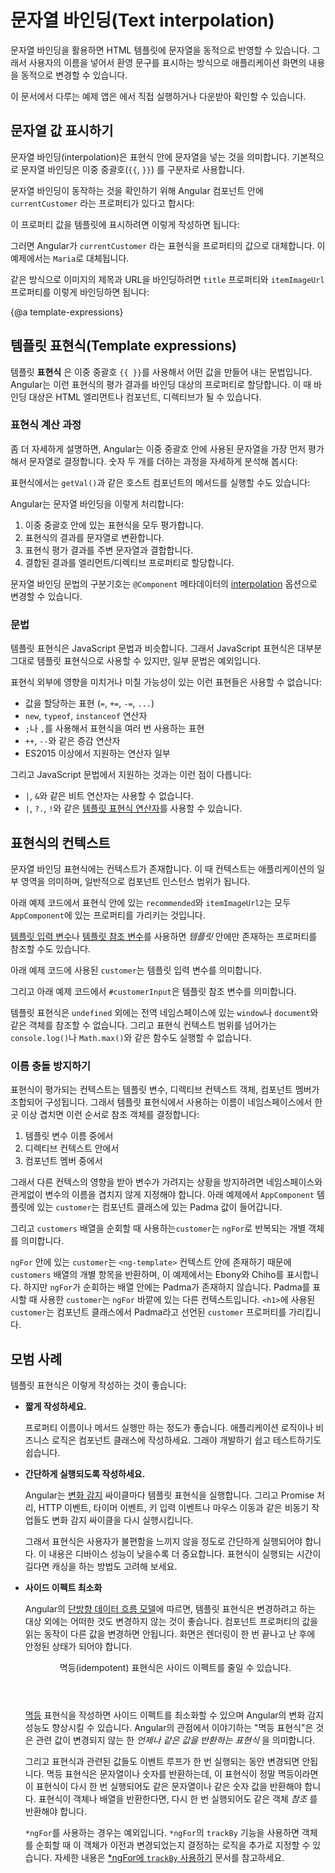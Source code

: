 <!--
# Text interpolation
-->
# 문자열 바인딩(Text interpolation)

<!--
Text interpolation lets you incorporate dynamic string values into your HTML templates.
Use interpolation to dynamically change what appears in an application view, such as displaying a custom greeting that includes the user's name.

<div class="alert is-helpful">

See the <live-example></live-example> for all of the syntax and code snippets in this guide.

</div>
-->
문자열 바인딩을 활용하면 HTML 템플릿에 문자열을 동적으로 반영할 수 있습니다.
그래서 사용자의 이름을 넣어서 환영 문구를 표시하는 방식으로 애플리케이션 화면의 내용을 동적으로 변경할 수 있습니다.

<div class="alert is-helpful">

이 문서에서 다루는 예제 앱은 <live-example></live-example>에서 직접 실행하거나 다운받아 확인할 수 있습니다.

</div>


<!--
## Displaying values with interpolation
-->
## 문자열 값 표시하기

<!--
Interpolation refers to embedding expressions into marked up text.
By default, interpolation uses the double curly braces `{{` and `}}`  as delimiters.

To illustrate how interpolation works, consider an Angular component that contains a `currentCustomer` variable:

<code-example path="interpolation/src/app/app.component.ts" region="customer" header="src/app/app.component.ts"></code-example>

Use interpolation to display the value of this variable in the corresponding component template:

<code-example path="interpolation/src/app/app.component.html" region="interpolation-example1" header="src/app/app.component.html"></code-example>

Angular replaces `currentCustomer` with the string value of the corresponding component property.
In this case, the value is `Maria`.

In the following example, Angular evaluates the `title` and `itemImageUrl` properties to display some title text and an image.

<code-example path="interpolation/src/app/app.component.html" region="component-property" header="src/app/app.component.html"></code-example>
-->
문자열 바인딩(interpolation)은 표현식 안에 문자열을 넣는 것을 의미합니다.
기본적으로 문자열 바인딩은 이중 중괄호(`{{`, `}}`) 를 구분자로 사용합니다.

문자열 바인딩이 동작하는 것을 확인하기 위해 Angular 컴포넌트 안에 `currentCustomer` 라는 프로퍼티가 있다고 합시다:

<code-example path="interpolation/src/app/app.component.ts" region="customer" header="src/app/app.component.ts"></code-example>

이 프로퍼티 값을 템플릿에 표시하려면 이렇게 작성하면 됩니다:

<code-example path="interpolation/src/app/app.component.html" region="interpolation-example1" header="src/app/app.component.html"></code-example>

그러면 Angular가 `currentCustomer` 라는 표현식을 프로퍼티의 값으로 대체합니다.
이 예제에서는 `Maria`로 대체됩니다.

같은 방식으로 이미지의 제목과 URL을 바인딩하려면 `title` 프로퍼티와 `itemImageUrl` 프로퍼티를 이렇게 바인딩하면 됩니다:

<code-example path="interpolation/src/app/app.component.html" region="component-property" header="src/app/app.component.html"></code-example>


{@a template-expressions}
<!--
## Template expressions
-->
## 템플릿 표현식(Template expressions)

<!--
A template **expression** produces a value and appears within double curly braces, `{{ }}`.
Angular resolves the expression and assigns it to a property of a binding target.
The target could be an HTML element, a component, or a directive.

### Resolving expressions with interpolation

More generally, the text between the braces is a template expression that Angular first evaluates and then converts to a string.
The following interpolation illustrates the point by adding two numbers:

<code-example path="interpolation/src/app/app.component.html" region="convert-string" header="src/app/app.component.html"></code-example>

Expressions can also invoke methods of the host component such as `getVal()` in the following example:

<code-example path="interpolation/src/app/app.component.html" region="invoke-method" header="src/app/app.component.html"></code-example>

With interpolation, Angular performs the following tasks:

1. Evaluates all expressions in double curly braces.
1. Converts the expression results to strings.
1. Links the results to any adjacent literal strings.
1. Assigns the composite to an element or directive property.

<div class="alert is-helpful">

Configure the interpolation delimiter with the [interpolation](api/core/Component#interpolation) option in the `@Component()` metadata.

</div>
-->
템플릿 **표현식** 은 이중 중괄호 `{{ }}`를 사용해서 어떤 값을 만들어 내는 문법입니다.
Angular는 이런 표현식의 평가 결과를 바인딩 대상의 프로퍼티로 할당합니다.
이 때 바인딩 대상은 HTML 엘리먼트나 컴포넌트, 디렉티브가 될 수 있습니다.


<!--
### Resolving expressions with interpolation
-->
### 표현식 계산 과정

<!--
More generally, the text between the braces is a template expression that Angular first evaluates and then converts to a string.
The following interpolation illustrates the point by adding two numbers:

<code-example path="interpolation/src/app/app.component.html" region="convert-string" header="src/app/app.component.html"></code-example>

Expressions can also invoke methods of the host component such as `getVal()` in the following example:

<code-example path="interpolation/src/app/app.component.html" region="invoke-method" header="src/app/app.component.html"></code-example>

With interpolation, Angular performs the following tasks:

1. Evaluates all expressions in double curly braces.
1. Converts the expression results to strings.
1. Links the results to any adjacent literal strings.
1. Assigns the composite to an element or directive property.

<div class="alert is-helpful">

You can configure the interpolation delimiter with the [interpolation](api/core/Component#interpolation) option in the `@Component()` metadata.

</div>
-->
좀 더 자세하게 설명하면, Angular는 이중 중괄호 안에 사용된 문자열을 가장 먼저 평가해서 문자열로 결정합니다.
숫자 두 개를 더하는 과정을 자세하게 분석해 봅시다:

<code-example path="interpolation/src/app/app.component.html" region="convert-string" header="src/app/app.component.html"></code-example>

표현식에서는 `getVal()`과 같은 호스트 컴포넌트의 메서드를 실행할 수도 있습니다:

<code-example path="interpolation/src/app/app.component.html" region="invoke-method" header="src/app/app.component.html"></code-example>

Angular는 문자열 바인딩을 이렇게 처리합니다:

1. 이중 중괄호 안에 있는 표현식을 모두 평가합니다.
1. 표현식의 결과를 문자열로 변환합니다.
1. 표현식 평가 결과를 주변 문자열과 결합합니다.
1. 결합된 결과를 엘리먼트/디렉티브 프로퍼티로 할당합니다.

<div class="alert is-helpful">

문자열 바인딩 문법의 구분기호는 `@Component` 메타데이터의 [interpolation](api/core/Component#interpolation) 옵션으로 변경할 수 있습니다.

</div>



<!--
### Syntax
-->
### 문법

<!--
Template expressions are similar to JavaScript.
Many JavaScript expressions are legal template expressions, with the following exceptions.

You can't use JavaScript expressions that have or promote side effects, including:

* Assignments (`=`, `+=`, `-=`, `...`)
* Operators such as `new`, `typeof`, or `instanceof`
* Chaining expressions with <code>;</code> or <code>,</code>
* The increment and decrement operators `++` and `--`
* Some of the ES2015+ operators

Other notable differences from JavaScript syntax include:

* No support for the bitwise operators such as `|` and `&`
* New [template expression operators](guide/template-expression-operators), such as `|`, `?.` and `!`
-->
템플릿 표현식은 JavaScript 문법과 비슷합니다.
그래서 JavaScript 표현식은 대부분 그대로 템플릿 표현식으로 사용할 수 있지만, 일부 문법은 예외입니다.

표현식 외부에 영향을 미치거나 미칠 가능성이 있는 이런 표현들은 사용할 수 없습니다:

* 값을 할당하는 표현 (`=`, `+=`, `-=`, `...`)
* `new`, `typeof`, `instanceof` 연산자
* <code>;</code>나 <code>,</code>를 사용해서 표현식을 여러 번 사용하는 표현
* `++`, `--`와 같은 증감 연산자
* ES2015 이상에서 지원하는 연산자 일부

그리고 JavaScript 문법에서 지원하는 것과는 이런 점이 다릅니다:

* `|`, `&`와 같은 비트 연산자는 사용할 수 없습니다.
* `|`, `?.`, `!`와 같은 [템플릿 표현식 연산자](guide/template-expression-operators)를 사용할 수 있습니다.


<!--
## Expression context
-->
## 표현식의 컨텍스트

<!--
Interpolated expressions have a context&mdash;a particular part of the application to which the expression belongs.
Typically, this context is the component instance.

In the following snippet, the expression `recommended` and the expression `itemImageUrl2` refer to properties of the `AppComponent`.

<code-example path="interpolation/src/app/app.component.html" region="component-context" header="src/app/app.component.html"></code-example>

An expression can also refer to properties of the _template's_ context such as a [template input variable](guide/structural-directives#shorthand) or a [template reference variable](guide/template-reference-variables).

The following example uses a template input variable of `customer`.

<code-example path="interpolation/src/app/app.component.html" region="template-input-variable" header="src/app/app.component.html (template input variable)"></code-example>

This next example features a template reference variable, `#customerInput`.

<code-example path="interpolation/src/app/app.component.html" region="template-reference-variable" header="src/app/app.component.html (template reference variable)"></code-example>

<div class="alert is-helpful">

Template expressions cannot refer to anything in the global namespace, except `undefined`.
They can't refer to `window` or `document`.
Additionally, they can't call `console.log()` or `Math.max()` and they are restricted to referencing members of the expression context.

</div>
-->
문자열 바인딩 표현식에는 컨텍스트가 존재합니다.
이 때 컨텍스트는 애플리케이션의 일부 영역을 의미하며, 일반적으로 컴포넌트 인스턴스 범위가 됩니다.

아래 예제 코드에서 표현식 안에 있는 `recommended`와 `itemImageUrl2`는 모두 `AppComponent`에 있는 프로퍼티를 가리키는 것입니다.

<code-example path="interpolation/src/app/app.component.html" region="component-context" header="src/app/app.component.html"></code-example>

[템플릿 입력 변수](guide/structural-directives#shorthand)나 [템플릿 참조 변수](guide/template-reference-variables)를 사용하면 _템플릿_ 안에만 존재하는 프로퍼티를 참조할 수도 있습니다.

아래 예제 코드에 사용된 `customer`는 템플릿 입력 변수를 의미합니다.

<code-example path="interpolation/src/app/app.component.html" region="template-input-variable" header="src/app/app.component.html (템플릿 입력 변수)"></code-example>

그리고 아래 예제 코드에서 `#customerInput`은 템플릿 참조 변수를 의미합니다.

<code-example path="interpolation/src/app/app.component.html" region="template-reference-variable" header="src/app/app.component.html (템플릿 참조 변수)"></code-example>

<div class="alert is-helpful">

템플릿 표현식은 `undefined` 외에는 전역 네임스페이스에 있는 `window`나 `document`와 같은 객체를 참조할 수 없습니다.
그리고 표현식 컨텍스트 범위를 넘어가는 `console.log()`나 `Math.max()`와 같은 함수도 실행할 수 없습니다.

</div>


<!--
### Preventing name collisions
-->
### 이름 충돌 방지하기

<!--
The context against which an expression evaluates is the union of the template variables, the directive's context object&mdash;if it has one&mdash;and the component's members.
If you reference a name that belongs to more than one of these namespaces, Angular applies the following logic to determine the context:

1. The template variable name.
1. A name in the directive's context.
1. The component's member names.

To avoid variables shadowing variables in another context, keep variable names unique.
In the following example, the `AppComponent` template greets the `customer`, Padma.

An `ngFor` then lists each `customer` in the `customers` array.

<code-example path="interpolation/src/app/app.component.1.ts" region="var-collision" header="src/app/app.component.ts"></code-example>

The `customer` within the `ngFor` is in the context of an `<ng-template>` and so refers to the `customer` in the `customers` array, in this case Ebony and Chiho.
This list does not feature Padma because `customer` outside of the `ngFor` is in a different context.
Conversely, `customer` in the `<h1>` doesn't include Ebony or Chiho because the context for this `customer` is the class and the class value for `customer` is Padma.
-->
표현식이 평가되는 컨텍스트는 템플릿 변수, 디렉티브 컨텍스트 객체, 컴포넌트 멤버가 조합되어 구성됩니다.
그래서 템플릿 표현식에서 사용하는 이름이 네임스페이스에서 한 곳 이상 겹치면 이런 순서로 참조 객체를 결정합니다:

1. 템플릿 변수 이름 중에서
1. 디렉티브 컨텍스트 안에서
1. 컴포넌트 멤버 중에서

그래서 다른 컨텍스의 영향을 받아 변수가 가려지는 상황을 방지하려면 네임스페이스와 관게없이 변수의 이름을 겹치지 않게 지정해야 합니다.
아래 예제에서 `AppComponent` 템플릿에 있는 `customer`는 컴포넌트 클래스에 있는 Padma 값이 들어갑니다.

그리고 `customers` 배열을 순회할 때 사용하는`customer`는 `ngFor`로 반복되는 개별 객체를 의미합니다.

<code-example path="interpolation/src/app/app.component.1.ts" region="var-collision" header="src/app/app.component.ts"></code-example>

`ngFor` 안에 있는 `customer`는 `<ng-template>` 컨텍스트 안에 존재하기 때문에 `customers` 배열의 개별 항목을 반환하며, 이 예제에서는 Ebony와 Chiho를 표시합니다.
하지만 `ngFor`가 순회하는 배열 안에는 Padma가 존재하지 않습니다.
Padma를 표시할 때 사용한 `customer`는 `ngFor` 바깥에 있는 다른 컨텍스트입니다.
`<h1>`에 사용된 `customer`는 컴포넌트 클래스에서 Padma라고 선언된 `customer` 프로퍼티를 가리킵니다.


<!--
## Expression best practices
-->
## 모범 사례

<!--
When using template expressions, follow these best practices:

* **Use short expressions**

  Use property names or method calls whenever possible.
  Keep application and business logic in the component, where it is accessible to develop and test.

* **Quick execution**

  Angular executes template expressions after every [change detection](guide/glossary#change-detection) cycle.
  Many asynchronous activities trigger change detection cycles, such as promise resolutions, HTTP results, timer events, key presses and mouse moves.

  Expressions should finish quickly to keep the user experience as efficient as possible, especially on slower devices.
  Consider caching values when their computation requires greater resources.

* **No visible side effects**

  According to Angular's [unidirectional data flow model](guide/glossary#unidirectional-data-flow), a template expression should not change any application state other than the value of the target property.
  Reading a component value should not change some other displayed value.
  The view should be stable throughout a single rendering pass.

  <div class="callout is-important">
    <header>Idempotent expressions reduce side effects</header>

    An [idempotent](https://en.wikipedia.org/wiki/Idempotence) expression is free of side effects and improves Angular's change detection performance.
    In Angular terms, an idempotent expression always returns *exactly the same thing* until one of its dependent values changes.

    Dependent values should not change during a single turn of the event loop.
    If an idempotent expression returns a string or a number, it returns the same string or number if you call it twice consecutively.
    If the expression returns an object, including an `array`, it returns the same object *reference* if you call it twice consecutively.

  </div>

  <div class="alert is-important">

  There is one exception to this behavior that applies to `*ngFor`.
  `*ngFor` has `trackBy` functionality that can deal with changing values in objects when iterating over them.
  See [*ngFor with `trackBy`](guide/built-in-directives#ngfor-with-trackby) for details.

  </div>
-->
템플릿 표현식은 이렇게 작성하는 것이 좋습니다:

* **짧게 작성하세요.**

  프로퍼티 이름이나 메서드 실행만 하는 정도가 좋습니다.
  애플리케이션 로직이나 비즈니스 로직은 컴포넌트 클래스에 작성하세요.
  그래야 개발하기 쉽고 테스트하기도 쉽습니다.

* **간단하게 실행되도록 작성하세요.**

  Angular는 [변화 감지](guide/glossary#change-detection) 싸이클마다 템플릿 표현식을 실행합니다.
  그리고 Promise 처리, HTTP 이벤트, 타이머 이벤트, 키 입력 이벤트나 마우스 이동과 같은 비동기 작업들도 변화 감지 싸이클을 다시 실행시킵니다.

  그래서 표현식은 사용자가 불편함을 느끼지 않을 정도로 간단하게 실행되어야 합니다.
  이 내용은 디바이스 성능이 낮을수록 더 중요합니다.
  표현식이 실행되는 시간이 길다면 캐싱을 하는 방법도 고려해 보세요.

* **사이드 이펙트 최소화**

  Angular의 [단방향 데이터 흐름 모델](guide/glossary#unidirectional-data-flow)에 따르면, 템플릿 표현식은 변경하려고 하는 대상 외에는 어떠한 것도 변경하지 않는 것이 좋습니다.
  컴포넌트 프로퍼티의 값을 읽는 동작이 다른 값을 변경하면 안됩니다.
  화면은 렌더링이 한 번 끝나고 난 후에 안정된 상태가 되어야 합니다.

  <div class="callout is-important">
    <header>멱등(idempotent) 표현식은 사이드 이펙트를 줄일 수 있습니다.</header>

    [멱등](https://en.wikipedia.org/wiki/Idempotence) 표현식을 작성하면 사이드 이펙트를 최소화할 수 있으며 Angular의 변화 감지 성능도 향상시킬 수 있습니다.
    Angular의 관점에서 이야기하는 "멱등 표현식"은 것은 관련 값이 변경되지 않는 한 *언제나 같은 값을 반환하는 표현식* 을 의미합니다.

    그리고 표현식과 관련된 값들도 이벤트 루프가 한 번 실행되는 동안 변경되면 안됩니다.
    멱등 표현식은 문자열이나 숫자를 반환하는데, 이 표현식이 정말 멱등이라면 이 표현식이 다시 한 번 실행되어도 같은 문자열이나 같은 숫자 값을 반환해야 합니다.
    표현식이 객체나 배열을 반환한다면, 다시 한 번 실행되어도 같은 객체 *참조* 를 반환해야 합니다.

  </div>

  <div class="alert is-important">

  `*ngFor`를 사용하는 경우는 예외입니다.
  `*ngFor`의 `trackBy` 기능을 사용하면 객체를 순회할 때 이 객체가 이전과 변경되었는지 결정하는 로직을 추가로 지정할 수 있습니다.
  자세한 내용은 [*ngFor에 `trackBy` 사용하기](guide/built-in-directives#ngfor-with-trackby) 문서를 참고하세요.

  </div>
